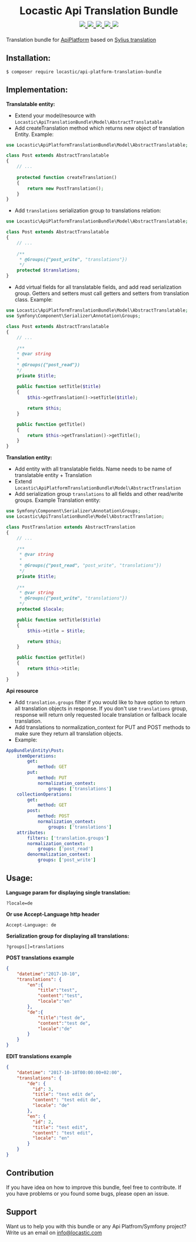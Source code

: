 <h1 align="center">
Locastic Api Translation Bundle<br>
    <a href="https://packagist.org/packages/locastic/api-platform-translation-bundle" title="License" target="_blank">
        <img src="https://img.shields.io/packagist/l/locastic/api-platform-translation-bundle.svg" />
    </a>
    <a href="https://packagist.org/packages/locastic/api-platform-translation-bundle" title="Version" target="_blank">
        <img src="https://img.shields.io/packagist/v/Locastic/api-platform-translation-bundle.svg" />
    </a>
    <a href="https://travis-ci.org/Locastic/ApiPlatformTranslationBundle" title="Build status" target="_blank">
        <img src="https://img.shields.io/travis/Locastic/ApiPlatformTranslationBundle/master.svg" />
    </a>
    <a href="https://scrutinizer-ci.com/g/Locastic/ApiPlatformTranslationBundle/" title="Scrutinizer" target="_blank">
        <img src="https://img.shields.io/scrutinizer/g/Locastic/ApiPlatformTranslationBundle.svg" />
    </a>
    <a href="https://packagist.org/packages/locastic/api-platform-translation-bundle" title="Total Downloads" target="_blank">
        <img src="https://poser.pugx.org/locastic/api-platform-translation-bundle/downloads" />
    </a>
</h1>

Translation bundle for [ApiPlatform](https://api-platform.com/) based on [Sylius translation](https://docs.sylius.com/en/1.2/book/architecture/translations.html)

Installation:
-------------
```
$ composer require locastic/api-platform-translation-bundle
```

Implementation:
--------------
**Translatable entity:**

- Extend your model/resource with `Locastic\ApiTranslationBundle\Model\AbstractTranslatable`
- Add createTranslation method which returns new object of translation Entity. Example:
``` php
use Locastic\ApiPlatformTranslationBundle\Model\AbstractTranslatable;

class Post extends AbstractTranslatable
{
    // ...
    
    protected function createTranslation()
    {
        return new PostTranslation();
    }
}
```

- Add `translations` serialization group to translations relation:
``` php
use Locastic\ApiPlatformTranslationBundle\Model\AbstractTranslatable;

class Post extends AbstractTranslatable
{
    // ...
    
    /**
     * @Groups({"post_write", "translations"})
     */
    protected $translations;
}
```

- Add virtual fields for all translatable fields, and add read serialization group. 
Getters and setters must call getters and setters from translation class. Example:
``` php
use Locastic\ApiPlatformTranslationBundle\Model\AbstractTranslatable;
use Symfony\Component\Serializer\Annotation\Groups;

class Post extends AbstractTranslatable
{
    // ...
    
    /**
    * @var string
    *
    * @Groups({"post_read"})
    */
    private $title;
    
    public function setTitle($title)
    {
        $this->getTranslation()->setTitle($title);

        return $this;
    }

    public function getTitle()
    {
        return $this->getTranslation()->getTitle();
    }
}
```


**Translation entity:**
- Add entity with all translatable fields. Name needs to be name of translatable entity + Translation
- Extend `Locastic\ApiPlatformTranslationBundle\Model\AbstractTranslation`
- Add serialization group `translations` to all fields and other read/write groups.
Example Translation entity:
``` php
use Symfony\Component\Serializer\Annotation\Groups;
use Locastic\ApiTranslationBundle\Model\AbstractTranslation;

class PostTranslation extends AbstractTranslation
{
    // ...
    
    /**
     * @var string
     *
     * @Groups({"post_read", "post_write", "translations"})
     */
    private $title;
    
    /**
     * @var string
     * @Groups({"post_write", "translations"})
     */
    protected $locale;

    public function setTitle($title)
    {
        $this->title = $title;

        return $this;
    }

    public function getTitle()
    {
        return $this->title;
    }
}
```


**Api resource**
- Add `translation.groups` filter if you would like to have option to return all translation objects in response.
If you don't use `translations` group, response will return only requested locale translation or fallback locale translation.
- Add translations to normalization_context for PUT and POST methods to make sure 
they return all translation objects.
- Example:
``` yaml
AppBundle\Entity\Post:
    itemOperations:
        get:
            method: GET
        put:
            method: PUT
            normalization_context:
                groups: ['translations']
    collectionOperations:
        get:
            method: GET
        post:
            method: POST
            normalization_context:
                groups: ['translations']
    attributes:
        filters: ['translation.groups']
        normalization_context:
            groups: ['post_read']
        denormalization_context:
            groups: ['post_write']
```

Usage:
------

**Language param for displaying single translation:** 

`?locale=de`

**Or use Accept-Language http header**

`Accept-Language: de`

**Serialization group for displaying all translations:** 

`?groups[]=translations`

**POST translations example**
``` json
{
    "datetime":"2017-10-10",
    "translations": { 
        "en":{
            "title":"test",
            "content":"test",
            "locale":"en"
        },
        "de":{
            "title":"test de",
            "content":"test de",
            "locale":"de"
        }
    }
}
```

**EDIT translations example**
``` json
{
    "datetime": "2017-10-10T00:00:00+02:00",
    "translations": {
        "de": {
          "id": 3,
          "title": "test edit de",
          "content": "test edit de",
          "locale": "de"
        },
        "en": {
          "id": 2,
          "title": "test edit",
          "content": "test edit",
          "locale": "en"
        }
    }
}
```

## Contribution

If you have idea on how to improve this bundle, feel free to contribute. If you have problems or you found some bugs, please open an issue.

## Support

Want us to help you with this bundle or any Api Platfrom/Symfony project? Write us an email on info@locastic.com
